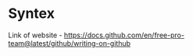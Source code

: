 # Syntex
Link of website - https://docs.github.com/en/free-pro-team@latest/github/writing-on-github
